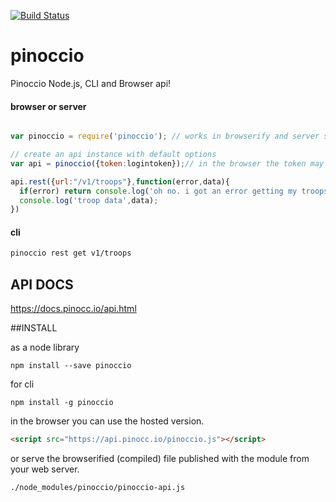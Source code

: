 [![Build Status](https://secure.travis-ci.org/Pinoccio/client-node-pinoccio.png)](http://travis-ci.org/Pinoccio/client-node-pinoccio)

pinoccio
=============
Pinoccio Node.js, CLI and Browser api!

#### browser or server
```js

var pinoccio = require('pinoccio'); // works in browserify and server side

// create an api instance with default options
var api = pinoccio({token:logintoken});// in the browser the token may be read from a pinoccio_id cookie,

api.rest({url:"/v1/troops"},function(error,data){
  if(error) return console.log('oh no. i got an error getting my troops!',error);
  console.log('troop data',data);
})

```

#### cli

```sh
pinoccio rest get v1/troops
```


## API DOCS

https://docs.pinocc.io/api.html
  
##INSTALL  

as a node library
```
npm install --save pinoccio
```

for cli
```
npm install -g pinoccio
```

in the browser you can use the hosted version.

```html
<script src="https://api.pinocc.io/pinoccio.js"></script>
```

or serve the browserified (compiled) file published with the module from your web server.
```
./node_modules/pinoccio/pinoccio-api.js
```

